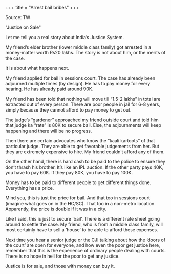 +++
title = "Arrest bail bribes"
+++

Source: TW

"Justice on Sale"

Let me tell you a real story about India’s Justice System.

My friend’s elder brother (lower middle class family) got arrested in a money-matter worth Rs20 lakhs. The story is not about him, or the merits of the case.

It is about what happens next.

My friend applied for bail in sessions court. The case has already been adjourned multiple times (by design). He has to pay money for every hearing. He has already paid around 90K.

My friend has been told that nothing will move till “1.5-2 lakhs” in total are extracted out of every person. There are poor people in jail for 6-8 years, simply because they cannot afford to pay money to get out.

The judge’s “gardener” approached my friend outside court and told him that judge ka “rate” is 80K to secure bail. Else, the adjournments will keep happening and there will be no progress.

Then there are certain advocates who know the “kaali kartoots” of that particular judge. They are able to get favorable judgements from her. But they are extremely expensive to hire. My friend couldn’t afford any of them.

On the other hand, there is hard cash to be paid to the police to ensure they don’t thrash his brother. It’s like an IPL auction. If the other party pays 40K, you have to pay 60K. If they pay 80K, you have to pay 100K.

Money has to be paid to different people to get different things done. Everything has a price.

Mind you, this is just the price for bail. And that too in sessions court (imagine what goes on in the HC/SC). That too in a non-metro location. Apparently, the price is double if it was in a city.

Like I said, this is just to secure ‘bail’. There is a different rate sheet going around to settle the case. My friend, who is from a middle class family, will most certainly have to sell a ‘house’ to be able to afford these expenses.

Next time you hear a senior judge or the CJI talking about how the ‘doors of the court’ are open for everyone, and how even the poor get justice here, remember that this is the experience of ordinary people dealing with courts. There is no hope in hell for the poor to get any justice.

Justice is for sale, and those with money can buy it.